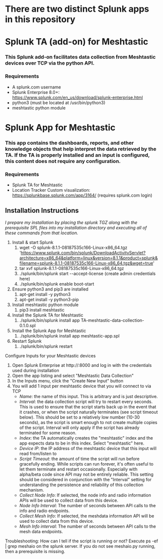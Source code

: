 # There are two distinct Splunk apps in this repository

# Splunk TA (add-on) for Meshtastic

### This Splunk add-on facilitates data collection from Meshtastic devices over TCP via the python API.

### Requirements
*  A splunk.com username
*  Splunk Enterprise 8.0+: https://www.splunk.com/en_us/download/splunk-enterprise.html
*  python3 (must be located at /usr/bin/python3)
*  meshtastic python module


# Splunk App for Meshtastic

### This app contains the dashboards, reports, and other knowledge objects that help interpret the data retrieved by the TA.  If the TA is properly installed and an input is configured, this content does not require any configuration.

### Requirements
*  Splunk TA for Meshtastic
*  Location Tracker Custom visualization: https://splunkbase.splunk.com/app/3164/ (requires splunk.com login)


## Installation Instructions

_I prepare my installation by placing the splunk TGZ along with the prerequisite SPL files into my installation directory and executing all of these commands from that location._

1. Install & start Splunk
	1. wget -O splunk-8.1.1-08187535c166-Linux-x86_64.tgz 'https://www.splunk.com/bin/splunk/DownloadActivityServlet?architecture=x86_64&platform=linux&version=8.1.1&product=splunk&filename=splunk-8.1.1-08187535c166-Linux-x86_64.tgz&wget=true'   
	1. tar xvf splunk-8.1.1-08187535c166-Linux-x86_64.tgz
	1. ./splunk/bin/splunk start --accept-license (create admin credentials here)
	1. ./splunk/bin/splunk enable boot-start
1. Ensure python3 and pip3 are installed
	1. apt-get install -y python3
	1. apt-get install -y python3-pip
1. Install meshtastic python module
	1. pip3 install meshtastic
1. Install the Splunk TA for Meshtastic
	1. ./splunk/bin/splunk install app TA-meshtastic-data-collection-0.1.0.spl
1. Install the Splunk App for Meshtastic
	1. ./splunk/bin/splunk install app meshtastic-app.spl
1. Restart Splunk
	1. ./splunk/bin/splunk restart


Configure Inputs for your Meshtastic devices

1. Open Splunk Enterprise at http://<serverip>:8000 and log in with the credentials used during installation
1. Open the app listing and select "Meshtastic Data Collection"
1. In the Inputs menu, click the "Create New Input" button
1. You will add 1 input per meshtastic device that you will connect to via TCP
   * *Name*: the name of this input.  This is arbitrary and is just descriptive.
   * *Interval*: the data collection script will try to restart every <interval> seconds.  This is used to ensure that the script starts back up in the event that it crashes, or when the script naturally terminates (see script timeout below).  This should be set to a relatively low number (10-30 seconds), as the script is smart enough to not create multiple copies of the script.  Interval will only apply if the script has already terminated for some reason.
   * *Index*: the TA automatically creates the "meshtastic" index and the app expects data to be in this index.  Select "meshtastic" here.
   * *Device IP*: the IP address of the meshtastic device that this input will read from/listen to
   * *Script Timeout*: the amount of time the script will run before gracefully ending.  While scripts can run forever, it's often useful to let them terminate and restart occasionally.  Especially with alpha/beta code since API may not be entirely reliable.  This setting should be considered in conjunction with the "Interval" setting for understanding the persistence and reliability of this collection mechanism.
   * *Collect Node Info*: If selected, the node info and radio information APIs will be used to collect data from this device.
   * *Node Info Interval*: The number of seconds between API calls to the info and radio endpoints.
   * *Collect Mesh Info*: If selected, the meshdata information API will be used to collect data from this device.
   * *Mesh Info interval*: The number of seconds between API calls to the mesh data endpoints.


Troubleshooting:
	How can I tell if the script is running or not?
	Execute ps -ef | grep meshaio on the splunk server.  If you do not see meshaio.py running, then a prerequisite is missing.


